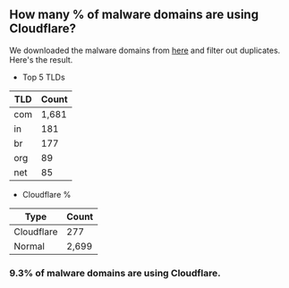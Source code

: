 ## How many % of malware domains are using Cloudflare?


We downloaded the malware domains from [here](https://urlhaus.abuse.ch) and filter out duplicates.
Here's the result.


[//]: # (start replacement)


- Top 5 TLDs

| TLD | Count |
| --- | --- |
| com | 1,681 |
| in | 181 |
| br | 177 |
| org | 89 |
| net | 85 |


- Cloudflare %

| Type | Count |
| --- | --- |
| Cloudflare | 277 |
| Normal | 2,699 |


### 9.3% of malware domains are using Cloudflare.